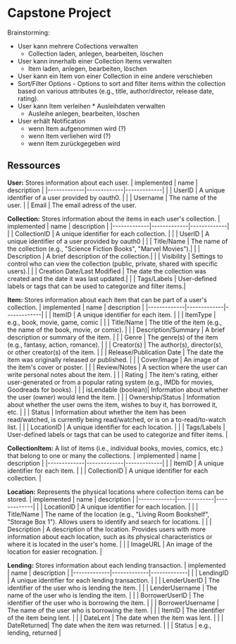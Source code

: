 # Capstone Project

Brainstorming:
* User kann mehrere Collections verwalten
  * Collection laden, anlegen, bearbeiten, löschen
* User kann innerhalb einer Collection Items verwalten
  * Item laden, anlegen, bearbeiten, löschen
* User kann ein Item von einer Collection in eine andere verschieben
* Sort/Filter Options - Options to sort and filter items within the collection based on various attributes (e.g., title, author/director, release date, rating).
* User kann Item verleihen * Ausleihdaten verwalten
  * Ausleihe anlegen, bearbeiten, löschen
* User erhält Notification
  * wenn Item aufgenommen wird (?)
  * wenn Item verliehen wird (?)
  * wenn Item zurückgegeben wird

## Ressources

**User:** Stores information about each user.
| implemented | name        | description |
|-------------|-------------|-------------|
|             | UserID      | A unique identifier of a user provided by oauth0. |
|             | Username    | The name of the user.
|             | Email       | The email adress of the user.

**Collection:** Stores information about the items in each user's collection.
| implemented | name        | description |
|-------------|-------------|-------------|
|             | CollectionID | A unique identifier for each collection. |
|             | UserID      | A unique identifier of a user provided by oauth0 |
|             | Title/Name  | The name of the collection (e.g., "Science Fiction Books", "Marvel Movies").|
|             | Description | A brief description of the collection.|
|             | Visibility  | Settings to control who can view the collection (public, private, shared with specific users).|
|             | Creation Date/Last Modified | The date the collection was created and the date it was last updated.|
|             | Tags/Labels | User-defined labels or tags that can be used to categorize and filter items.|

**Item:** Stores information about each item that can be part of a user's collection.
| implemented | name        | description |
|-------------|-------------|-------------|
|             | ItemID      | A unique identifier for each item. |
|             | ItemType    | e.g., book, movie, game, comic |
|             | Title/Name  | The title of the item (e.g., the name of the book, movie, or comic). |
|             | Description/Summary | A brief description or summary of the item. |
|             | Genre       | The genre(s) of the item (e.g., fantasy, action, romance). |
|             | Creator(s)  | The author(s), director(s), or other creator(s) of the item. |
|             | Release/Publication Date | The date the item was originally released or published. |
|             | Cover/Image | An image of the item's cover or poster. |
|             | Review/Notes | A section where the user can write personal notes about the item. |
|             | Rating      | The item's rating, either user-generated or from a popular rating system (e.g., IMDb for movies, Goodreads for books). |
|             | isLendable (boolean)| Information about whether the user (owner) would lend the item. |
|             | Ownership/Status | Information about whether the user owns the item, wishes to buy it, has borrowed it, etc. |
|             | Status      | Information about whether the item has been read/watched, is currently being read/watched, or is on a to-read/to-watch list. |
|             | LocationID  | A unique identifier for each location. |
|             | Tags/Labels | User-defined labels or tags that can be used to categorize and filter items. |

**CollectionItem:** A list of items (i.e., individual books, movies, comics, etc.) that belong to one or many the collections.
| implemented | name        | description |
|-------------|-------------|-------------|
|             | ItemID      | A unique identifier for each item. |
|             | CollectionID | A unique identifier for each collection. |

**Location:** Represents the physical locations where collection items can be stored.
| implemented | name        | description |
|-------------|-------------|-------------|
|             | LocationID  | A unique identifier for each location. |
|             | Title/Name  | The name of the location (e.g., "Living Room Bookshelf", "Storage Box 1"). Allows users to identify and search for locations. |
|             | Description | A description of the location. Provides users with more information about each location, such as its physical characteristics or where it is located in the user's home. |
|             | ImageURL    | An image of the location for easier recognation. |

**Lending:** Stores information about each lending transaction.
| implemented | name        | description |
|-------------|-------------|-------------|
|             | LendingID   | A unique identifier for each lending transaction. |
|             | LenderUserID | The identifier of the user who is lending the item. |
|             | LenderUsername | The name of the user who is lending the item. |
|             | BorrowerUserID | The identifier of the user who is borrowing the item. |
|             | BorrowerUsername | The name of the user who is borrowing the item. |
|             | ItemID      | The identifier of the item being lent. |
|             | DateLent    | The date when the item was lent. |
|             | DateReturned| The date when the item was returned. |
|             | Status      | e.g., lending, returned |

